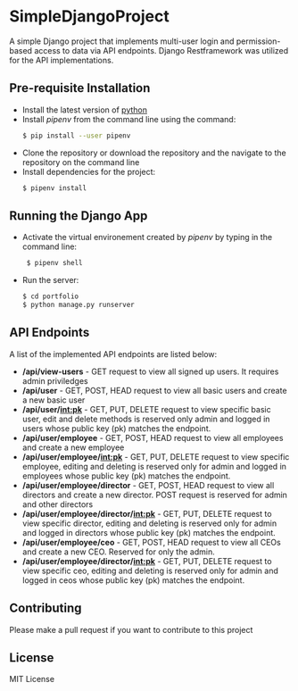 # SimpleDjangoProject
A simple Django project that implements multi-user login and permission-based access to data via API endpoints. Django Restframework was utilized for the API implementations.

## Pre-requisite Installation
- Install the latest version of [python](https://www.python.org/downloads/)
- Install *pipenv* from the command line using the command:
    ```bash
    $ pip install --user pipenv
    ```
- Clone the repository or download the repository and the navigate to the repository on the command line
- Install dependencies for the project:
    ```bash
    $ pipenv install
    ```
 
 ## Running the Django App
 - Activate the virtual environement created by *pipenv* by typing in the command line:
   ```bash
    $ pipenv shell
   ```
 - Run the server:
    ```bash
    $ cd portfolio
    $ python manage.py runserver
    ```
  
  ## API Endpoints
  A list of the implemented API endpoints are listed below:
  
  - **/api/view-users** - GET request to view all signed up users. It requires admin priviledges
  - **/api/user** - GET, POST, HEAD request to view all basic users and create a new basic user
  - **/api/user/<int:pk>** - GET, PUT, DELETE request to view specific basic user, edit and delete methods is reserved only admin and logged in users whose public key (pk) matches the endpoint.
  - **/api/user/employee** - GET, POST, HEAD request to view all employees and create a new employee
  - **/api/user/employee/<int:pk>** - GET, PUT, DELETE request to view specific employee, editing and deleting is reserved only for admin and logged in employees whose public key (pk) matches the endpoint.
  - **/api/user/employee/director** - GET, POST, HEAD request to view all directors and create a new director. POST request is reserved for admin and other directors
  - **/api/user/employee/director/<int:pk>** - GET, PUT, DELETE request to view specific director, editing and deleting is reserved only for admin and logged in directors whose public key (pk) matches the endpoint.
  - **/api/user/employee/ceo** - GET, POST, HEAD request to view all CEOs and create a new CEO. Reserved for only the admin.
  - **/api/user/employee/director/<int:pk>** - GET, PUT, DELETE request to view specific ceo, editing and deleting is reserved only for admin and logged in ceos whose public key (pk) matches the endpoint.
  
  ## Contributing
  Please make a pull request if you want to contribute to this project
  
  ## License
  MIT License
